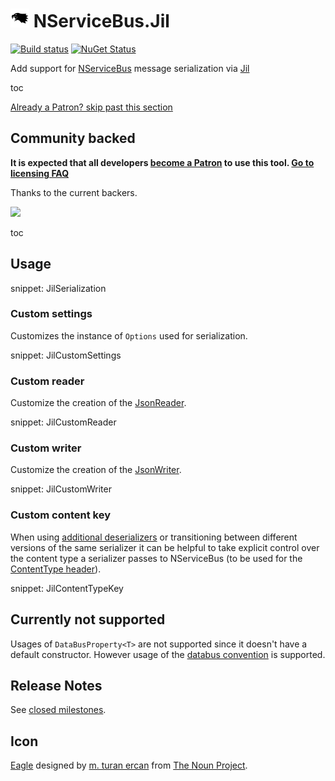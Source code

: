 # <img src="/src/icon.png" height="30px"> NServiceBus.Jil

[![Build status](https://ci.appveyor.com/api/projects/status/oab6rmnc297vyyh5/branch/master?svg=true)](https://ci.appveyor.com/project/SimonCropp/nservicebus-Jil)
[![NuGet Status](https://img.shields.io/nuget/v/NServiceBus.Jil.svg)](https://www.nuget.org/packages/NServiceBus.Jil/)

Add support for [NServiceBus](https://particular.net/NServiceBus) message serialization via [Jil](https://github.com/kevin-montrose/Jil)

toc

<!--- StartOpenCollectiveBackers -->

[Already a Patron? skip past this section](#endofbacking)


## Community backed

**It is expected that all developers [become a Patron](https://opencollective.com/nservicebusextensions/contribute/patron-6976) to use this tool. [Go to licensing FAQ](https://github.com/NServiceBusExtensions/Home/#licensingpatron-faq)**

Thanks to the current backers.

<img src="https://opencollective.com/nservicebusextensions/tiers/patron.svg?width=890&avatarHeight=60&button=false">

<a href="#" id="endofbacking"></a>

<!--- EndOpenCollectiveBackers -->

toc


## Usage

snippet: JilSerialization


### Custom settings

Customizes the instance of `Options` used for serialization.

snippet: JilCustomSettings


### Custom reader

Customize the creation of the [JsonReader](https://www.newtonsoft.com/json/help/html/T_Newtonsoft_Json_JsonReader.htm).

snippet: JilCustomReader


### Custom writer

Customize the creation of the [JsonWriter](https://www.newtonsoft.com/json/help/html/T_Newtonsoft_Json_JsonWriter.htm).

snippet: JilCustomWriter


### Custom content key

When using [additional deserializers](https://docs.particular.net/nservicebus/serialization/#specifying-additional-deserializers) or transitioning between different versions of the same serializer it can be helpful to take explicit control over the content type a serializer passes to NServiceBus (to be used for the [ContentType header](https://docs.particular.net/nservicebus/messaging/headers#serialization-headers-nservicebus-contenttype)).

snippet: JilContentTypeKey


## Currently not supported

Usages of `DataBusProperty<T>` are not supported since it doesn't have a default constructor. However usage of the [databus convention](https://docs.particular.net/nservicebus/messaging/databus) is supported.


## Release Notes

See [closed milestones](../../milestones?state=closed).


## Icon

[Eagle](https://thenounproject.com/term/eagle/58506/) designed by [m. turan ercan](https://thenounproject.com/mte/) from [The Noun Project](https://thenounproject.com).